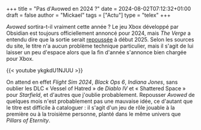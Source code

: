 +++
title = "Pas d'Avowed en 2024 ?"
date = 2024-08-02T07:12:32+01:00
draft = false
author = "Mickael"
tags = ["Actu"]
type = "telex"
+++

*Avowed* sortira-t-il vraiment cette année ? Le jeu Xbox développé par Obsidian est toujours officiellement annoncé pour 2024, mais *The Verge* a entendu dire que la sortie serait [repoussée](https://www.theverge.com/2024/8/1/24211199/microsoft-teams-new-ui-chat-xbox-employees-studio-d-notepad) à début 2025. Selon les sources du site, le titre n'a aucun problème technique particulier, mais il s'agit de lui laisser un peu d'espace alors que la fin d'année s'annonce bien chargée pour Xbox.

{{< youtube ykgkdU1NJUU >}} 

On attend en effet *Flight Sim 2024*, *Black Ops 6*, *Indiana Jones*, sans oublier les DLC « Vessel of Hatred » de *Diablo IV* et « Shattered Space » pour *Starfield*, et d'autres que j'oublie probablement. Repousser *Avowed* de quelques mois n'est probablement pas une mauvaise idée, ce d'autant que le titre est difficile à cataloguer : il s'agit d'un jeu de rôle jouable à la première ou à la troisième personne, planté dans le même univers que *Pillars of Eternity*.